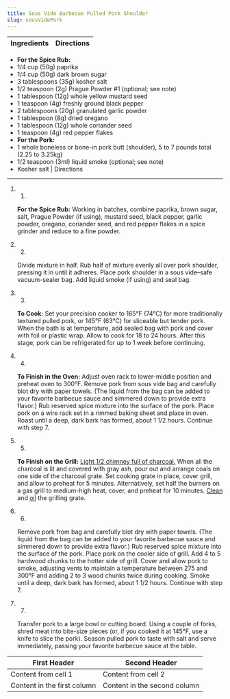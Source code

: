 ```yaml
---
title: Sous Vide Barbecue Pulled Pork Shoulder
slug: sousVidePork
---
```


Ingredients | Directions 
----------- | ----------

*   **For the Spice Rub:**
*   1/4 cup (50g) paprika
*   1/4 cup (50g) dark brown sugar
*   3 tablespoons (35g) kosher salt
*   1/2 teaspoon (2g) Prague Powder #1 (optional; see note)
*   1 tablespoon (12g) whole yellow mustard seed
*   1 teaspoon (4g) freshly ground black pepper
*   2 tablespoons (20g) granulated garlic powder
*   1 tablespoon (8g) dried oregano
*   1 tablespoon (12g) whole coriander seed
*   1 teaspoon (4g) red pepper flakes
*   **For the Pork:**
*   1 whole boneless or bone-in pork butt (shoulder), 5 to 7 pounds total (2.25 to 3.25kg)
*   1/2 teaspoon (3ml) liquid smoke (optional; see note)
*   Kosher salt
|
Directions
----------

1.  1.
    
    **For the Spice Rub:** Working in batches, combine paprika, brown sugar, salt, Prague Powder (if using), mustard seed, black pepper, garlic powder, oregano, coriander seed, and red pepper flakes in a spice grinder and reduce to a fine powder.
    
2.  2.
    
    Divide mixture in half. Rub half of mixture evenly all over pork shoulder, pressing it in until it adheres. Place pork shoulder in a sous vide–safe vacuum-sealer bag. Add liquid smoke (if using) and seal bag.
    
3.  3.
    
    **To Cook:** Set your precision cooker to 165°F (74°C) for more traditionally textured pulled pork, or 145°F (63°C) for sliceable but tender pork. When the bath is at temperature, add sealed bag with pork and cover with foil or plastic wrap. Allow to cook for 18 to 24 hours. After this stage, pork can be refrigerated for up to 1 week before continuing.
    
4.  4.
    
    **To Finish in the Oven:** Adjust oven rack to lower-middle position and preheat oven to 300°F. Remove pork from sous vide bag and carefully blot dry with paper towels. (The liquid from the bag can be added to your favorite barbecue sauce and simmered down to provide extra flavor.) Rub reserved spice mixture into the surface of the pork. Place pork on a wire rack set in a rimmed baking sheet and place in oven. Roast until a deep, dark bark has formed, about 1 1/2 hours. Continue with step 7.
    
5.  5.
    
    **To Finish on the Grill:** [Light 1/2 chimney full of charcoal.](http://www.seriouseats.com/2009/04/grilling-lighting-the-fire-without-lighter-fluid.html) When all the charcoal is lit and covered with gray ash, pour out and arrange coals on one side of the charcoal grate. Set cooking grate in place, cover grill, and allow to preheat for 5 minutes. Alternatively, set half the burners on a gas grill to medium-high heat, cover, and preheat for 10 minutes. [Clean](http://www.seriouseats.com/2010/04/how-to-clean-your-grill-barbecue-oiling-thegrate-charcoal.html#cleaningthegrillgrate) and [oil](http://www.seriouseats.com/2010/04/how-to-clean-your-grill-barbecue-oiling-thegrate-charcoal.html#oilingthegrate) the grilling grate.
    
6.  6.
    
    Remove pork from bag and carefully blot dry with paper towels. (The liquid from the bag can be added to your favorite barbecue sauce and simmered down to provide extra flavor.) Rub reserved spice mixture into the surface of the pork. Place pork on the cooler side of grill. Add 4 to 5 hardwood chunks to the hotter side of grill. Cover and allow pork to smoke, adjusting vents to maintain a temperature between 275 and 300°F and adding 2 to 3 wood chunks twice during cooking. Smoke until a deep, dark bark has formed, about 1 1/2 hours. Continue with step 7.
    
7.  7.
    
    Transfer pork to a large bowl or cutting board. Using a couple of forks, shred meat into bite-size pieces (or, if you cooked it at 145°F, use a knife to slice the pork). Season pulled pork to taste with salt and serve immediately, passing your favorite barbecue sauce at the table.

First Header | Second Header
------------ | -------------
Content from cell 1 | Content from cell 2
Content in the first column | Content in the second column
